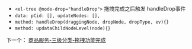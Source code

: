 - `<el-tree @node-drop="handleDrop">` 拖拽完成之后触发 handleDrop事件
- `data: pCid: [], updateNodes: [],`
- `method: handleDrop(draggingNode, dropNode, dropType, ev){}`
- `method: updataChildNodeLevel(node){}`

下一个： [商品服务-三级分类-拖拽功能完成](课程&笔记/技术栈/尚硅谷/谷粒商城/步骤与问题/recources/商品服务-三级分类-拖拽功能完成.md)